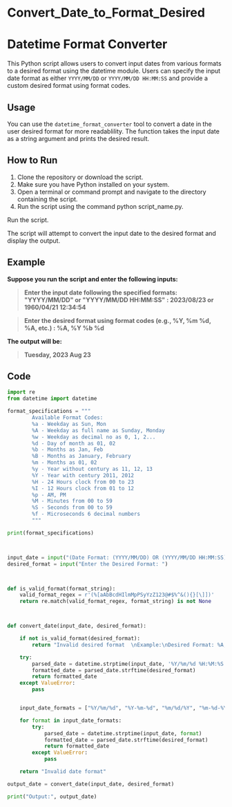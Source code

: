 # Convert_Date_to_Format_Desired
# Datetime Format Converter

This Python script allows users to convert input dates from various formats to a desired format using the datetime module. Users can specify the input date format as either `YYYY/MM/DD` or `YYYY/MM/DD HH:MM:SS` and provide a custom desired format using format codes.

## Usage

You can use the `datetime_format_converter` tool to convert a date in the user desired format for more readablility. The function takes the input date as a string argument and prints the desired result.

## How to Run

1. Clone the repository or download the script.
2. Make sure you have Python installed on your system.
3. Open a terminal or command prompt and navigate to the directory containing the script.
4. Run the script using the command python script_name.py.

Run the script.


The script will attempt to convert the input date to the desired format and display the output.

## Example

**Suppose you run the script and enter the following inputs:**


> **Enter the input date following the specified formats: "YYYY/MM/DD" or "YYYY/MM/DD HH:MM:SS" :  2023/08/23 or 1960/04/21 12:34:54**

> **Enter the desired format using format codes (e.g., %Y, %m %d, %A, etc.) :  %A, %Y %b %d**

**The output will be:**

> **Tuesday, 2023 Aug 23**


## Code
```python
import re
from datetime import datetime

format_specifications = """
        Available Format Codes:
        %a - Weekday as Sun, Mon
        %A - Weekday as full name as Sunday, Monday
        %w - Weekday as decimal no as 0, 1, 2...
        %d - Day of month as 01, 02
        %b - Months as Jan, Feb
        %B - Months as January, February
        %m - Months as 01, 02
        %y - Year without century as 11, 12, 13
        %Y - Year with century 2011, 2012
        %H - 24 Hours clock from 00 to 23
        %I - 12 Hours clock from 01 to 12
        %p - AM, PM
        %M - Minutes from 00 to 59
        %S - Seconds from 00 to 59
        %f - Microseconds 6 decimal numbers
        """

print(format_specifications)



input_date = input("(Date Format: (YYYY/MM/DD) OR (YYYY/MM/DD HH:MM:SS)) \n Enter the Date: ")
desired_format = input("Enter the Desired Format: ")



def is_valid_format(format_string):
    valid_format_regex = r'(%[aAbBcdHIlmMpPSyYzZ123@#$%^&(){}[\]])'
    return re.match(valid_format_regex, format_string) is not None



def convert_date(input_date, desired_format):

    if not is_valid_format(desired_format):
        return "Invalid desired format  \nExample:\nDesired Format: %A, %Y %b %d"

    try:
        parsed_date = datetime.strptime(input_date, '%Y/%m/%d %H:%M:%S')
        formatted_date = parsed_date.strftime(desired_format)
        return formatted_date
    except ValueError:
        pass


    input_date_formats = ["%Y/%m/%d", "%Y-%m-%d", "%m/%d/%Y", "%m-%d-%Y", "%d/%m/%Y", "%d-%m-%Y"]

    for format in input_date_formats:
        try:
            parsed_date = datetime.strptime(input_date, format)
            formatted_date = parsed_date.strftime(desired_format)
            return formatted_date
        except ValueError:
            pass

    return "Invalid date format"

output_date = convert_date(input_date, desired_format)

print("Output:", output_date)

